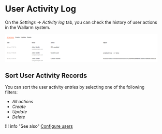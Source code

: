 # User Activity Log

On the *Settings* → *Activity log* tab, you can check the history of user actions in the Wallarm system.

![Activity log](../../../../images/en/user-guides/cloud-ui/settings/audit-log.png)

## Sort User Activity Records

You can sort the user activity entries by selecting one of the following filters:

   * *All actions*
   * *Create*
   * *Update*
   * *Delete*

!!! info "See also"
    [Configure users](../settings/users.md)
